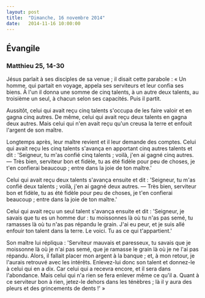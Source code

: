 ```yaml
---
layout: post
title:  "Dimanche, 16 novembre 2014"
date:   2014-11-16 10:00:00
---
```

## Évangile

### Matthieu 25, 14-30

Jésus parlait à ses disciples de sa venue ; il disait cette parabole : « Un homme, qui partait en voyage, appela ses serviteurs et leur confia ses biens. À l'un il donna une somme de cinq talents, à un autre deux talents, au troisième un seul, à chacun selon ses capacités. Puis il partit.

Aussitôt, celui qui avait reçu cinq talents s'occupa de les faire valoir et en gagna cinq autres. De même, celui qui avait reçu deux talents en gagna deux autres. Mais celui qui n'en avait reçu qu'un creusa la terre et enfouit l'argent de son maître.

Longtemps après, leur maître revient et il leur demande des comptes. Celui qui avait reçu les cinq talents s'avança en apportant cinq autres talents et dit : 'Seigneur, tu m'as confié cinq talents ; voilà, j'en ai gagné cinq autres. — Très bien, serviteur bon et fidèle, tu as été fidèle pour peu de choses, je t'en confierai beaucoup ; entre dans la joie de ton maître.'

Celui qui avait reçu deux talents s'avança ensuite et dit : 'Seigneur, tu m'as confié deux talents ; voilà, j'en ai gagné deux autres. — Très bien, serviteur bon et fidèle, tu as été fidèle pour peu de choses, je t'en confierai beaucoup ; entre dans la joie de ton maître.'

Celui qui avait reçu un seul talent s'avança ensuite et dit : 'Seigneur, je savais que tu es un homme dur : tu moissonnes là où tu n'as pas semé, tu ramasses là où tu n'as pas répandu le grain. J'ai eu peur, et je suis allé enfouir ton talent dans la terre. Le voici. Tu as ce qui t'appartient.'

Son maître lui répliqua : 'Serviteur mauvais et paresseux, tu savais que je moissonne là où je n'ai pas semé, que je ramasse le grain là où je ne l'ai pas répandu. Alors, il fallait placer mon argent à la banque ; et, à mon retour, je l'aurais retrouvé avec les intérêts. Enlevez-lui donc son talent et donnez-le à celui qui en a dix. Car celui qui a recevra encore, et il sera dans l'abondance. Mais celui qui n'a rien se fera enlever même ce qu'il a. Quant à ce serviteur bon à rien, jetez-le dehors dans les ténèbres ; là il y aura des pleurs et des grincements de dents !' »

